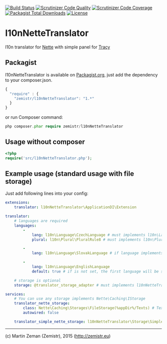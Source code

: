 [![Build Status](https://travis-ci.org/Zemistr/l10nNetteTranslator.svg?branch=master)](https://travis-ci.org/Zemistr/l10nNetteTranslator)
[![Scrutinizer Code Quality](https://scrutinizer-ci.com/g/Zemistr/l10nNetteTranslator/badges/quality-score.png?b=master)](https://scrutinizer-ci.com/g/Zemistr/l10nNetteTranslator/?branch=master)
[![Scrutinizer Code Coverage](https://scrutinizer-ci.com/g/Zemistr/l10nNetteTranslator/badges/coverage.png?b=master)](https://scrutinizer-ci.com/g/Zemistr/l10nNetteTranslator/?branch=master)
[![Packagist Total Downloads](https://img.shields.io/packagist/dt/zemistr/l10nNetteTranslator.svg)](https://packagist.org/packages/zemistr/l10nNetteTranslator)
[![License](https://img.shields.io/packagist/l/zemistr/l10nNetteTranslator.svg)](http://opensource.org/licenses/mit-license.php)

# l10nNetteTranslator
l10n translator for [Nette](http://nette.org/) with simple panel for [Tracy](http://tracy.nette.org/en/)

## Packagist
l10nNetteTranslator is available on [Packagist.org](https://packagist.org/packages/zemistr/l10nNetteTranslator),
just add the dependency to your composer.json.

```javascript
{
  "require" : {
    "zemistr/l10nNetteTranslator": "1.*"
  }
}
```

or run Composer command:
```php
php composer.phar require zemistr/l10nNetteTranslator
```

## Usage without composer

```php
<?php
require('src/l10nNetteTranslator.php');
```

## Example usage (standard usage with file storage)
Just add following lines into your config:

```yaml
extensions:
    translator: l10nNetteTranslator\ApplicationDI\Extension

translator:
    # languages are required
    languages:
        -
            lang: l10n\Language\CzechLanguage # must implements l10n\Language\ILanguage
            plural: l10n\Plural\PluralRule8 # must implements l10n\Plural\IPlural

        -
            lang: l10n\Language\SlovakLanguage # if language implements l10n\Plural\IPlural, you can ignore plural section

        -
            lang: l10n\Language\EnglishLanguage
            default: true # if is not set, the first language will be set as default

    # storage is optional
    storage: @translator_storage_adapter # must implements l10nNetteTranslator\Storage\IStorage

services:
    # You can use any storage implements Nette\Caching\IStorage
    translator_nette_storage:
        class: Nette\Caching\Storages\FileStorage(%appDir%/Texts) # Texts will be saved in %appDir%/Texts as file named by ISO 639-1
        autowired: false

    translator_simple_nette_storage: l10nNetteTranslator\Storage\SimpleNetteStorage(@translator_storage)

```


-----

(c) Martin Zeman (Zemistr), 2015 (http://zemistr.eu)
